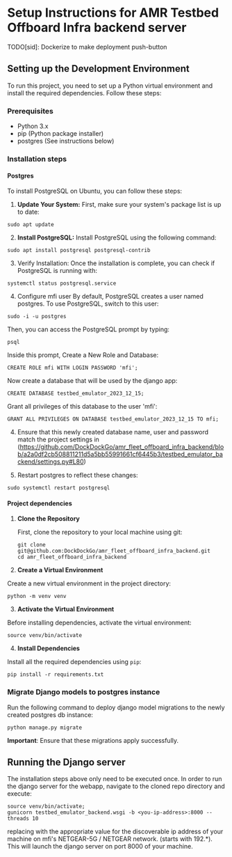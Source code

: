# Setup Instructions for AMR Testbed Offboard Infra backend server

TODO[sid]: Dockerize to make deployment push-button

## Setting up the Development Environment

To run this project, you need to set up a Python virtual environment and install the required dependencies. Follow these steps:

### Prerequisites

- Python 3.x
- pip (Python package installer)
- postgres (See instructions below)

### Installation steps

#### Postgres

To install PostgreSQL on Ubuntu, you can follow these steps:

1. **Update Your System:**
  First, make sure your system's package list is up to date:
  ```
  sudo apt update
  ```
2. **Install PostgreSQL:**
  Install PostgreSQL using the following command:
  ```
  sudo apt install postgresql postgresql-contrib
  ```
3. Verify Installation:
  Once the installation is complete, you can check if PostgreSQL is running with:
  ```
  systemctl status postgresql.service
  ```
4. Configure mfi user
  By default, PostgreSQL creates a user named postgres. To use PostgreSQL, switch to this user:
  ```
  sudo -i -u postgres
  ```
  Then, you can access the PostgreSQL prompt by typing:
  ```
  psql
  ```
  Inside this prompt, Create a New Role and Database:
  ```
  CREATE ROLE mfi WITH LOGIN PASSWORD 'mfi';
  ```
  Now create a database that will be used by the django app:
  ```
  CREATE DATABASE testbed_emulator_2023_12_15;
  ```
  Grant all privileges of this database to the user 'mfi':
  ```
  GRANT ALL PRIVILEGES ON DATABASE testbed_emulator_2023_12_15 TO mfi;
  ```
4. Ensure that this newly created database name, user and password match the project settings in (https://github.com/DockDockGo/amr_fleet_offboard_infra_backend/blob/a2a0df2cb508811211d5a5bb55991661cf6445b3/testbed_emulator_backend/settings.py#L80)
  
5. Restart postgres to reflect these changes:
  ```
  sudo systemctl restart postgresql
  ```


#### Project dependencies

1. **Clone the Repository**

   First, clone the repository to your local machine using git:

   ```
   git clone git@github.com:DockDockGo/amr_fleet_offboard_infra_backend.git
   cd amr_fleet_offboard_infra_backend
   ```

2. **Create a Virtual Environment**

  Create a new virtual environment in the project directory:

  ```
  python -m venv venv
  ```

3. **Activate the Virtual Environment**

  Before installing dependencies, activate the virtual environment:

  ```
  source venv/bin/activate
  ```

4. **Install Dependencies**

  Install all the required dependencies using `pip`:
  ```
  pip install -r requirements.txt
  ```

### Migrate Django models to postgres instance

Run the following command to deploy django model migrations to the newly created postgres db instance:
```
python manage.py migrate
```
**Important**: Ensure that these migrations apply successfully.

## Running the Django server

The installation steps above only need to be executed once. In order to run the django server for the webapp, navigate to the cloned repo directory and execute:
```
source venv/bin/activate;
gunicorn testbed_emulator_backend.wsgi -b <you-ip-address>:8000 --threads 10
```
replacing <your-ip-address> with the appropriate value for the discoverable ip address of your machine on mfi's NETGEAR-5G / NETGEAR network. (starts with 192.*). This will launch the django server on port 8000 of your machine.

